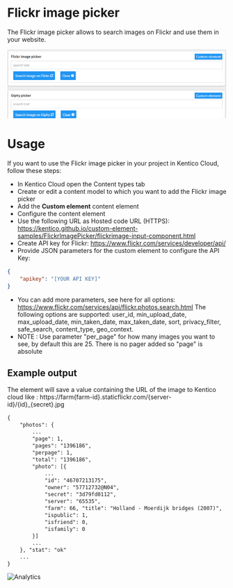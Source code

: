 # Flickr image picker
The Flickr image picker allows to search images on Flickr and use them in your website.

![Flickr image picker](FlickrImagePicker.gif)

# Usage

If you want to use the Flickr image picker in your project in Kentico Cloud, follow these steps:

* In Kentico Cloud open the Content types tab
* Create or edit a content model to which you want to add the Flickr image picker
* Add the **Custom element** content element
* Configure the content element
* Use the following URL as Hosted code URL (HTTPS): https://kentico.github.io/custom-element-samples/FlickrImagePicker/flickrimage-input-component.html
* Create API key for Flickr: https://www.flickr.com/services/developer/api/
* Provide JSON parameters for the custom element to configure the API Key:

```json
{
    "apikey": "[YOUR API KEY]"
}
```
* You can add more parameters, see here for all options: https://www.flickr.com/services/api/flickr.photos.search.html
The following options are supported: user_id, min_upload_date, max_upload_date, min_taken_date, max_taken_date, sort, privacy_filter, safe_search, content_type, geo_context. 
* NOTE : Use parameter "per_page" for how many images you want to see, by default this are 25. There is no pager added so "page" is absolute

## Example output

The element will save a value containing the URL of the image to Kentico cloud like : https://farm{farm-id}.staticflickr.com/{server-id}/{id}_{secret}.jpg

```
{ 
	"photos": { 
		...
		"page": 1, 
		"pages": "1396186", 
		"perpage": 1, 
		"total": "1396186", 
		"photo": [{ 
			...
			"id": "46707213175", 
			"owner": "57712732@N04", 
			"secret": "3d79fd0112", 
			"server": "65535", 
			"farm": 66, "title": "Holland - Moerdijk bridges (2007)", 
			"ispublic": 1, 
			"isfriend": 0, 
			"isfamily": 0 
		}]
		...
	}, "stat": "ok" 
	...
}
```

![Analytics](https://kentico-ga-beacon.azurewebsites.net/api/UA-69014260-4/Kentico/custom-elements-samples/FlickrImagePicker?pixel)
